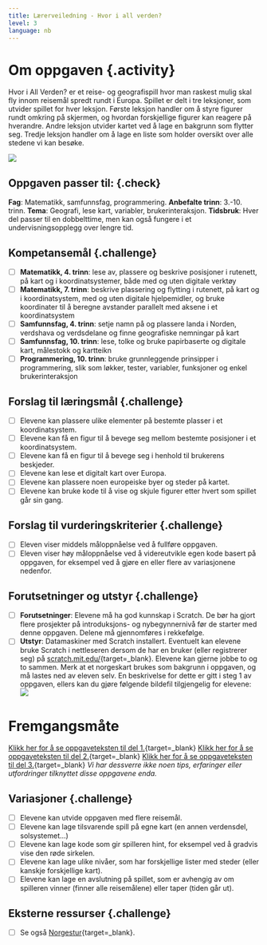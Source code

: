```yaml
---
title: Lærerveiledning - Hvor i all verden?
level: 3
language: nb
---
```


# Om oppgaven {.activity}
Hvor i All Verden? er et reise- og geografispill hvor man raskest
mulig skal fly innom reisemål spredt rundt i Europa. Spillet er delt i tre leksjoner, som utvider spillet for hver leksjon. Første leksjon handler om å styre figurer rundt omkring på skjermen, og hvordan forskjellige figurer kan reagere på hverandre. Andre leksjon utvider kartet ved å lage en bakgrunn som flytter seg. Tredje leksjon handler om å lage en liste som holder oversikt over alle stedene vi kan besøke.

![](hvor_i_all_verden_1.png)

## Oppgaven passer til: {.check}
 __Fag__: Matematikk, samfunnsfag, programmering.
__Anbefalte trinn__: 3.-10. trinn.
__Tema__: Geografi, lese kart, variabler, brukerinteraksjon.
__Tidsbruk__: Hver del passer til en dobbelttime, men kan også fungere i et undervisningsopplegg over lengre tid.

## Kompetansemål {.challenge}
- [ ] __Matematikk, 4. trinn__: lese av, plassere og beskrive posisjoner i rutenett, på kart og i koordinatsystemer, både med og uten digitale verktøy
- [ ] __Matematikk, 7. trinn__: beskrive plassering og flytting i rutenett, på kart og i koordinatsystem, med og uten digitale hjelpemidler, og bruke koordinater til å beregne avstander parallelt med aksene i et koordinatsystem
- [ ] __Samfunnsfag, 4. trinn__: setje namn på og plassere landa i Norden, verdshava og verdsdelane og finne geografiske nemningar på kart
- [ ] __Samfunnsfag, 10. trinn__: lese, tolke og bruke papirbaserte og digitale kart, målestokk og kartteikn
- [ ] __Programmering, 10. trinn__: bruke grunnleggende prinsipper i programmering, slik som løkker, tester, variabler, funksjoner og enkel brukerinteraksjon

## Forslag til læringsmål {.challenge}
- [ ] Elevene kan plassere ulike elementer på bestemte plasser i et koordinatsystem.
- [ ] Elevene kan få en figur til å bevege seg mellom bestemte posisjoner i et koordinatsystem.
- [ ] Elevene kan få en figur til å bevege seg i henhold til brukerens beskjeder.
- [ ] Elevene kan lese et digitalt kart over Europa.
- [ ] Elevene kan plassere noen europeiske byer og steder på kartet.
- [ ] Elevene kan bruke kode til å vise og skjule figurer etter hvert som spillet går sin gang.

## Forslag til vurderingskriterier {.challenge}
- [ ] Eleven viser middels måloppnåelse ved å fullføre oppgaven.
- [ ] Eleven viser høy måloppnåelse ved å videreutvikle egen kode basert på oppgaven, for eksempel ved å gjøre en eller flere av variasjonene nedenfor.

## Forutsetninger og utstyr {.challenge}
- [ ] __Forutsetninger__: Elevene må ha god kunnskap i Scratch. De bør ha gjort flere prosjekter på introduksjons- og nybegynnernivå før de starter med denne oppgaven. Delene må gjennomføres i rekkefølge.
- [ ] __Utstyr__: Datamaskiner med Scratch installert. Eventuelt kan elevene bruke Scratch i nettleseren dersom de har en bruker (eller registrerer seg) på [scratch.mit.edu/](http://scratch.mit.edu/){target=_blank}. Elevene kan gjerne jobbe to og to sammen. Merk at et norgeskart brukes som bakgrunn i oppgaven, og må lastes ned av eleven selv. En beskrivelse for dette er gitt i steg 1 av oppgaven, ellers kan du gjøre følgende bildefil tilgjengelig for elevene:
![](europakart.png)

# Fremgangsmåte
[Klikk her for å se oppgaveteksten til del 1.](../hvor_i_all_verden/hvor_i_all_verden_1.html){target=_blank}
[Klikk her for å se oppgaveteksten til del 2.](../hvor_i_all_verden/hvor_i_all_verden_2.html){target=_blank}
[Klikk her for å se oppgaveteksten til del 3.](../hvor_i_all_verden/hvor_i_all_verden_3.html){target=_blank}
_Vi har dessverre ikke noen tips, erfaringer eller utfordringer tilknyttet disse oppgavene enda._

## Variasjoner {.challenge}
- [ ] Elevene kan utvide oppgaven med flere reisemål.
- [ ] Elevene kan lage tilsvarende spill på egne kart (en annen verdensdel, solsystemet...)
- [ ] Elevene kan lage kode som gir spilleren hint, for eksempel ved å gradvis vise den røde sirkelen.
- [ ] Elevene kan lage ulike nivåer, som har forskjellige lister med steder (eller kanskje forskjellige kart).
- [ ] Elevene kan lage en avslutning på spillet, som er avhengig av om spilleren vinner (finner alle reisemålene) eller taper (tiden går ut).

## Eksterne ressurser {.challenge}
- [ ] Se også [Norgestur](../norgestur/norgestur.html){target=_blank}.
